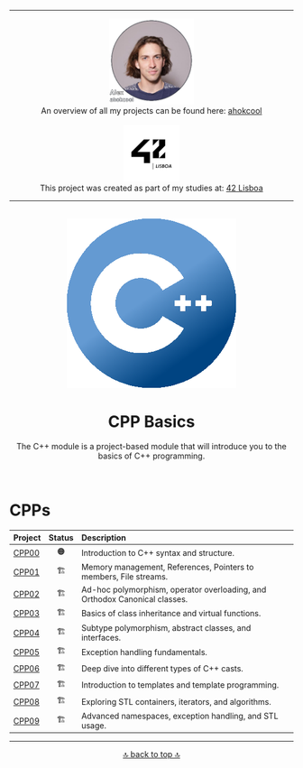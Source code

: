 <!-- ahokcool HEADER START-->
---
<a id="top"></a>
<div align="center">
  <a href="https://github.com/ahokcool/ahokcool/blob/main/README.md">
    <img src="images/alexgit.png" alt="ahokcool" width="150">
  </a><br>
  An overview of all my projects can be found here: <a href="https://github.com/ahokcool/ahokcool/blob/main/README.md" target="_blank">ahokcool</a><br><br>
  <a href="https://www.42lisboa.com">
    <img src="images/logo42.png" alt="42" width="100">
  </a><br>
  This project was created as part of my studies at: <a href="https://www.42lisboa.com" target="_blank">42 Lisboa</a><br>
</div>

---
<!-- ahokcool HEADER END-->
<!-- PROJECT HEADER START -->
<br />
<div align="center">
  <img src="images/CPPlogo.png" alt="project_logo" width="300">
  <h1 align="center">CPP Basics</h1>
<p align="center">
The C++ module is a project-based module that will introduce you to the basics of C++ programming.   
</p>
</div>
<br>
<!-- PROJECT HEADER END -->

# CPPs

| Project        | Status |                 Description |
|:---------------|:-----------------------:|:------------------------------------------------------------------------------|
| [CPP00][CPP00] | :orange_circle: | Introduction to C++ syntax and structure. |
| [CPP01][CPP01] | :building_construction: | Memory management, References, Pointers to members, File streams. |
| [CPP02][CPP02] | :building_construction: | Ad-hoc polymorphism, operator overloading, and Orthodox Canonical classes. |
| [CPP03][CPP03] | :building_construction: | Basics of class inheritance and virtual functions. |
| [CPP04][CPP04] | :building_construction: | Subtype polymorphism, abstract classes, and interfaces. |
| [CPP05][CPP05] | :building_construction: | Exception handling fundamentals. |
| [CPP06][CPP06] | :building_construction: | Deep dive into different types of C++ casts. |
| [CPP07][CPP07] | :building_construction: | Introduction to templates and template programming. |
| [CPP08][CPP08] | :building_construction: | Exploring STL containers, iterators, and algorithms. |
| [CPP09][CPP09] | :building_construction: | Advanced namespaces, exception handling, and STL usage. |

<!-- Links -->
[CPP00]:./CPP00/
[CPP01]:./CPP01/
[CPP02]:./CPP02/
[CPP03]:./CPP03/
[CPP04]:./CPP04/
[CPP05]:./CPP05/
[CPP06]:./CPP06/
[CPP07]:./CPP07/
[CPP08]:./CPP08/
[CPP09]:./CPP09/

<!-- ahokcool FOOTER-->
---
<p align="center">
  <a href="#top">🔝 back to top 🔝</a>
</p>
